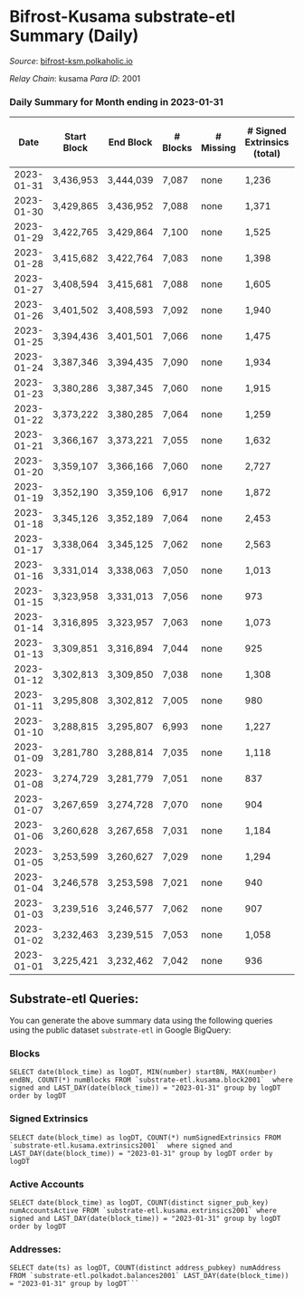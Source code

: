 # Bifrost-Kusama substrate-etl Summary (Daily)

_Source_: [bifrost-ksm.polkaholic.io](https://bifrost-ksm.polkaholic.io)

*Relay Chain*: kusama
*Para ID*: 2001



### Daily Summary for Month ending in 2023-01-31


| Date | Start Block | End Block | # Blocks | # Missing | # Signed Extrinsics (total) | # Active Accounts | # Addresses with Balances | # Events | # Transfers | # XCM Transfers In | # XCM Transfers Out |
| ---- | ----------- | --------- | -------- | --------- | --------------------------- | ----------------- | ------------------------- | -------- | ----------- | ------------------ | ------------------- |
| 2023-01-31 | 3,436,953 | 3,444,039 | 7,087 | none | 1,236 | 174 | 101,184 | 49,775 | 13,047 ($517,699) | 73 ($24,251.13) | 66 ($19,257.59) |
| 2023-01-30 | 3,429,865 | 3,436,952 | 7,088 | none | 1,371 | 180 | 101,174 | 49,144 | 12,340 ($813,967) | 97 ($36,947.02) | 77 ($34,113.07) |
| 2023-01-29 | 3,422,765 | 3,429,864 | 7,100 | none | 1,525 | 176 | 101,169 | 52,591 | 13,512 ($611,532) | 110 ($56,524.26) | 78 ($24,558.51) |
| 2023-01-28 | 3,415,682 | 3,422,764 | 7,083 | none | 1,398 | 191 | 101,160 | 51,608 | 13,441 ($781,832) | 93 ($36,588.88) | 84 ($241,200) |
| 2023-01-27 | 3,408,594 | 3,415,681 | 7,088 | none | 1,605 | 217 | 101,150 | 53,112 | 13,666 ($679,015) | 105 ($17,319.61) | 103 ($26,171.17) |
| 2023-01-26 | 3,401,502 | 3,408,593 | 7,092 | none | 1,940 | 274 | 101,140 | 56,707 | 14,433 ($1,057,423) | 111 ($42,569.12) | 107 ($13,057.23) |
| 2023-01-25 | 3,394,436 | 3,401,501 | 7,066 | none | 1,475 | 186 | 101,124 | 50,733 | 12,746 ($518,887) | 95 ($34,441.68) | 102 ($15,822.96) |
| 2023-01-24 | 3,387,346 | 3,394,435 | 7,090 | none | 1,934 | 221 | 101,110 | 56,489 | 14,188 ($807,819) | 132 ($59,473.33) | 138 ($33,896.17) |
| 2023-01-23 | 3,380,286 | 3,387,345 | 7,060 | none | 1,915 | 184 | 101,098 | 57,106 | 14,635 ($995,363) | 167 ($90,842.15) | 202 ($54,047.31) |
| 2023-01-22 | 3,373,222 | 3,380,285 | 7,064 | none | 1,259 | 157 | 101,088 | 51,577 | 13,841 ($511,030) | 100 ($18,246.62) | 78 ($34,828.52) |
| 2023-01-21 | 3,366,167 | 3,373,221 | 7,055 | none | 1,632 | 186 | 101,077 | 54,688 | 13,906 ($643,251) | 107 ($110,765) | 106 ($25,867.64) |
| 2023-01-20 | 3,359,107 | 3,366,166 | 7,060 | none | 2,727 | 336 | 101,067 | 64,172 | 14,576 ($1,796,830) | 242 ($275,165) | 187 ($244,496) |
| 2023-01-19 | 3,352,190 | 3,359,106 | 6,917 | none | 1,872 | 236 | 101,035 | 57,378 | 14,944 ($1,066,068) | 159 ($56,934.99) | 137 ($37,123.64) |
| 2023-01-18 | 3,345,126 | 3,352,189 | 7,064 | none | 2,453 | 271 | 101,027 | 63,082 | 15,604 ($1,592,192) | 201 ($136,749) | 216 ($107,359) |
| 2023-01-17 | 3,338,064 | 3,345,125 | 7,062 | none | 2,563 | 333 | 101,016 | 61,429 | 14,715 ($1,357,067) | 216 ($83,155.25) | 218 ($52,292.27) |
| 2023-01-16 | 3,331,014 | 3,338,063 | 7,050 | none | 1,013 | 123 | 101,002 | 49,957 | 13,729 ($311,676) | 56 ($1,856.15) | 42 ($105,771) |
| 2023-01-15 | 3,323,958 | 3,331,013 | 7,056 | none | 973 | 119 | 100,994 | 49,666 | 13,703 ($130,017) | 49 ($7,980.79) | 25 ($4,324.08) |
| 2023-01-14 | 3,316,895 | 3,323,957 | 7,063 | none | 1,073 | 128 | 100,992 | 50,865 | 13,906 ($146,048) | 97 ($12,479.34) | 66 ($25,003.78) |
| 2023-01-13 | 3,309,851 | 3,316,894 | 7,044 | none | 925 | 115 | 100,990 | 47,021 | 12,641 ($110,029) | 50 ($11,104.22) | 27 ($5,869.97) |
| 2023-01-12 | 3,302,813 | 3,309,850 | 7,038 | none | 1,308 | 117 | 100,987 | 52,170 | 13,835 ($152,221) | 49 ($17,985.34) | 39 ($23,922.31) |
| 2023-01-11 | 3,295,808 | 3,302,812 | 7,005 | none | 980 | 115 | 100,986 | 49,687 | 13,603 ($117,466) | 39 ($2,227.14) | 26 ($7,458.34) |
| 2023-01-10 | 3,288,815 | 3,295,807 | 6,993 | none | 1,227 | 132 | 100,982 | 49,405 | 12,796 ($176,696) | 27 ($8,546.67) | 16 ($8,270.35) |
| 2023-01-09 | 3,281,780 | 3,288,814 | 7,035 | none | 1,118 | 137 | 100,978 | 50,961 | 13,785 ($144,335) | 50 ($11,207.47) | 30 ($41,428.76) |
| 2023-01-08 | 3,274,729 | 3,281,779 | 7,051 | none | 837 | 94 | 100,968 | 48,550 | 13,466 ($62,939.89) | 37 ($2,375.84) | 9 ($6,644.72) |
| 2023-01-07 | 3,267,659 | 3,274,728 | 7,070 | none | 904 | 98 | 100,966 | 48,628 | 13,566 ($74,419.98) | 32 ($1,575.93) | 6 ($107.29) |
| 2023-01-06 | 3,260,628 | 3,267,658 | 7,031 | none | 1,184 | 132 | 100,964 | 47,877 | 12,659 ($192,702) | 42 ($3,844.21) | 20 ($1,199.58) |
| 2023-01-05 | 3,253,599 | 3,260,627 | 7,029 | none | 1,294 | 119 | 100,956 | 52,606 | 13,717 ($123,422) | 52 ($5,254.95) | 26 ($6,679.63) |
| 2023-01-04 | 3,246,578 | 3,253,598 | 7,021 | none | 940 | 106 | 100,954 | 49,782 | 13,782 ($38,538.94) | 62 ($8,147.24) | 38 ($4,980.20) |
| 2023-01-03 | 3,239,516 | 3,246,577 | 7,062 | none | 907 | 115 | 100,953 | 49,477 | 13,772 ($41,806.71) | 40 ($1,492.13) | 29 ($8,058.18) |
| 2023-01-02 | 3,232,463 | 3,239,515 | 7,053 | none | 1,058 | 124 | 100,945 | 48,856 | 12,866 ($22,870.06) | 65 ($5,186.97) | 25 ($5,543.18) |
| 2023-01-01 | 3,225,421 | 3,232,462 | 7,042 | none | 936 | 107 | 100,939 | 50,350 | 13,973 ($74,490.79) | 81 ($23,536.83) | 47 ($6,584.69) |

## Substrate-etl Queries:
You can generate the above summary data using the following queries using the public dataset `substrate-etl` in Google BigQuery:


### Blocks
```
SELECT date(block_time) as logDT, MIN(number) startBN, MAX(number) endBN, COUNT(*) numBlocks FROM `substrate-etl.kusama.block2001`  where signed and LAST_DAY(date(block_time)) = "2023-01-31" group by logDT order by logDT
```


### Signed Extrinsics
```
SELECT date(block_time) as logDT, COUNT(*) numSignedExtrinsics FROM `substrate-etl.kusama.extrinsics2001`  where signed and LAST_DAY(date(block_time)) = "2023-01-31" group by logDT order by logDT
```


### Active Accounts
```
SELECT date(block_time) as logDT, COUNT(distinct signer_pub_key) numAccountsActive FROM `substrate-etl.kusama.extrinsics2001` where signed and LAST_DAY(date(block_time)) = "2023-01-31" group by logDT order by logDT
```


### Addresses:
```
SELECT date(ts) as logDT, COUNT(distinct address_pubkey) numAddress FROM `substrate-etl.polkadot.balances2001` LAST_DAY(date(block_time)) = "2023-01-31" group by logDT```

